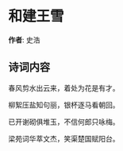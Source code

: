 # 和建王雪

**作者**: 史浩

## 诗词内容

春风剪水出云来，着处为花是有才。

柳絮压盐知句丽，银杯逐马看朝回。

已开谢砌俱堆玉，不信何郎只咏梅。

梁苑词华萃文杰，笑渠楚国赋阳台。

